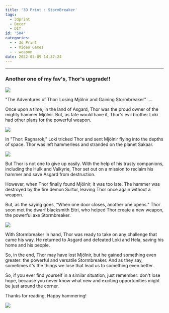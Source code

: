 ```yaml
---
title: '3D Print : StormBreaker'
tags:
  - 3dprint
  - Decor
  - DIY
id: '504'
categories:
  - - 3d Print
  - - Video Games
  - - weapon
date: 2022-05-09 14:37:24
---
```


* * *

### Another one of my fav's, Thor's upgrade!!

![](https://techdonecheap.files.wordpress.com/2023/04/img_1101.jpg?w=1024)

"The Adventures of Thor: Losing Mjölnir and Gaining Stormbreaker" ....

Once upon a time, in the land of Asgard, Thor was the proud owner of the mighty hammer Mjölnir. But, as fate would have it, Thor's evil brother Loki had other plans for the powerful weapon.

![](https://techdonecheap.files.wordpress.com/2023/04/lokievilresize.jpg?w=625)

In "Thor: Ragnarok," Loki tricked Thor and sent Mjölnir flying into the depths of space. Thor was left hammerless and stranded on the planet Sakaar.

![](https://techdonecheap.files.wordpress.com/2023/04/screen-shot-2023-01-13-at-1.26.24-pm.png?w=554)

  
But Thor is not one to give up easily. With the help of his trusty companions, including the Hulk and Valkyrie, Thor set out on a mission to reclaim his hammer and save Asgard from destruction.  
  
However, when Thor finally found Mjölnir, it was too late. The hammer was destroyed by the fire demon Surtur, leaving Thor once again without a weapon.  
  
But, as the saying goes, "When one door closes, another one opens." Thor soon met the dwarf blacksmith Eitri, who helped Thor create a new weapon, the powerful axe Stormbreaker.

![](https://techdonecheap.files.wordpress.com/2023/04/screen-shot-2023-01-13-at-1.28.26-pm.png?w=468)

With Stormbreaker in hand, Thor was ready to take on any challenge that came his way. He returned to Asgard and defeated Loki and Hela, saving his home and his people.

So, in the end, Thor may have lost Mjölnir, but he gained something even greater: the powerful and versatile Stormbreaker. And as they say, sometimes it's the things we lose that lead us to something even better.

So, if you ever find yourself in a similar situation, just remember: don't lose hope, because you never know what new and exciting opportunities might be just around the corner.

Thanks for reading, Happy hammering!

![](https://techdonecheap.files.wordpress.com/2023/04/stormbreaker-copy-1.jpg?w=1024)
